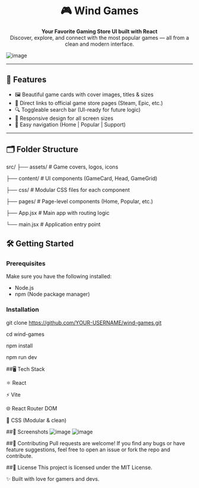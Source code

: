 <h1 align="center">🎮 Wind Games</h1>

<p align="center">
  <b>Your Favorite Gaming Store UI built with React</b><br/>
  Discover, explore, and connect with the most popular games — all from a clean and modern interface.
</p>


  ![image](https://github.com/user-attachments/assets/fd4df022-482e-450d-b67e-5dc722ba683c)

  

---

## 🚀 Features

- 🖼️ Beautiful game cards with cover images, titles & sizes
- 🔗 Direct links to official game store pages (Steam, Epic, etc.)
- 🔍 Toggleable search bar (UI-ready for future logic)
- 📱 Responsive design for all screen sizes
- 🧭 Easy navigation (Home | Popular | Support)

---

## 🗂️ Folder Structure

src/
├── assets/ # Game covers, logos, icons

├── content/ # UI components (GameCard, Head, GameGrid)

├── css/ # Modular CSS files for each component

├── pages/ # Page-level components (Home, Popular, etc.)

├── App.jsx # Main app with routing logic

└── main.jsx # Application entry point


## 🛠️ Getting Started

### Prerequisites

Make sure you have the following installed:

- Node.js
- npm (Node package manager)

### Installation

git clone https://github.com/YOUR-USERNAME/wind-games.git

cd wind-games

npm install

npm run dev

##🖥️ Tech Stack

⚛️ React

⚡ Vite

🌐 React Router DOM

🎨 CSS (Modular & clean)

##📸 Screenshots
![image](https://github.com/user-attachments/assets/c2bd17a9-415d-4c43-98df-f7fdc3fae732)
![image](https://github.com/user-attachments/assets/935b0bc2-43c9-4476-9486-f9a10ecbeb56)


##🤝 Contributing
Pull requests are welcome! If you find any bugs or have feature suggestions, feel free to open an issue or fork the repo and contribute.

##📄 License
This project is licensed under the MIT License.

✨ Built with love for gamers and devs.









